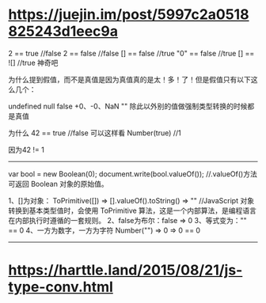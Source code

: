 # https://juejin.im/post/5997c2a0518825243d1eec9a
2 == true               //false
2 == false              //false
[] == false             //true
"0" == false            //true
[] == ![]               //true 神奇吧

为什么提到假值，而不是真值是因为真值真的是太！多！了！但是假值只有以下这么几个：

undefined
null
false
+0、-0、NaN
""
除此以外别的值做强制类型转换的时候都是真值

为什么 
 42 == true  //false
可以这样看
Number(true)  //1

因为42 != 1

*********************************************

var bool = new Boolean(0);
document.write(bool.valueOf()); //.valueOf()方法可返回 Boolean 对象的原始值。

1、[]为对象： ToPrimitive([]) => [].valueOf().toString() => "" //JavaScript 对象转换到基本类型值时，会使用 ToPrimitive 算法，这是一个内部算法，是编程语言在内部执行时遵循的一套规则。
2、false为布尔：false => 0
3、等式变为："" == 0
4、一方为数字，一方为字符
    Number("") => 0
    => 0 == 0

************************************************
# https://harttle.land/2015/08/21/js-type-conv.html

